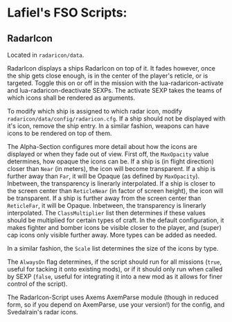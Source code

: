 # Lafiel's FSO Scripts:
## RadarIcon
Located in ``radaricon/data``.

RadarIcon displays a ships RadarIcon on top of it. It fades however, once the ship gets close enough, is in the center of the player's reticle, or is targeted.
Toggle this on or off in the mission with the lua-radaricon-activate and lua-radaricon-deactivate SEXPs. The activate SEXP takes the teams of which icons shall be rendered as arguments.

To modify which ship is assigned to which radar icon, modify ``radaricon/data/config/radaricon.cfg``. If a ship should not be displayed with it's icon, remove the ship entry.
In a similar fashion, weapons can have icons to be rendered on top of them.

The Alpha-Section configures more detail about how the icons are displayed or when they fade out of view.
First off, the ``MaxOpacity`` value determines, how opaque the icons can be.
If a ship is (in flight direction) closer than ``Near`` (in meters), the icon will become transparent. If a ship is further away than ``Far``, it will be Opaque (as defined by ``MaxOpacity``). Inbetween, the transparency is linerarly interpolated.
If a ship is closer to the screen center than ``ReticleNear`` (in factor of screen height), the icon will be transparent. If a ship is further away from the screen center than ``ReticleFar``, it will be Opaque. Inbetween, the transparency is linerarly interpolated.
The ``ClassMultiplier`` list then determines if these values should be multiplied for certain types of craft. In the default configuration, it makes fighter and bomber icons be visible closer to the player, and (super) cap icons only visible further away. More types can be added as needed.

In a similar fashion, the ``Scale`` list determines the size of the icons by type.

The ``AlwaysOn`` flag determines, if the script should run for all missions (``true``, useful for tacking it onto existing mods), or if it should only run when called by SEXP (``false``, useful for integrating it into a new mod as it allows for finer control of the script).

The RadarIcon-Script uses Axems AxemParse module (though in reduced form, so if you depend on AxemParse, use your version!) for the config, and Svedalrain's radar icons.